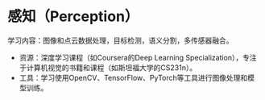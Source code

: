 # 感知（Perception）

学习内容：图像和点云数据处理，目标检测，语义分割，多传感器融合。

+ 资源：深度学习课程（如Coursera的Deep Learning Specialization），专注于计算机视觉的书籍和课程（如斯坦福大学的CS231n）。
+ 工具：学习使用OpenCV、TensorFlow、PyTorch等工具进行图像处理和模型训练。
